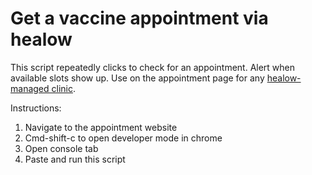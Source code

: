 # Get a vaccine appointment via healow
This script repeatedly clicks to check for an appointment. Alert when available slots show up.
Use on the appointment page for any [healow-managed clinic](https://healow.com/apps/jsp/webview/openaccess/widgets/uc/oaUrgentCare.jsp?apu_id=305868).
  
Instructions:
1. Navigate to the appointment website
2. Cmd-shift-c to open developer mode in chrome
3. Open console tab
4. Paste and run this script
